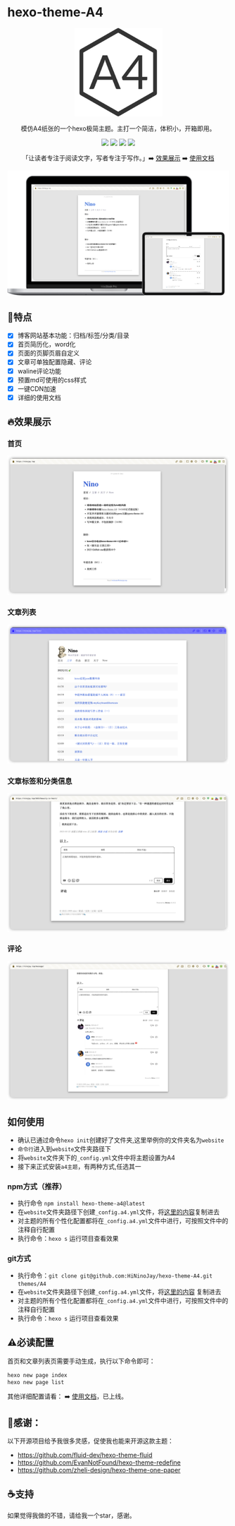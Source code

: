 # hexo-theme-A4


<div align="center" >
<a href="https://github.com/HiNinoJay/hexo-theme-A4">
<img width=200px height=200px src="/source/img/A4-favicon.png" alt="A4" />
</a>
</div>

<div align="center">

模仿A4纸张的一个hexo极简主题。主打一个简洁，体积小，开箱即用。



[![](https://img.shields.io/npm/v/hexo-theme-a4?label=VERSION&logo=npm&style=for-the-badge)]()
[![](https://img.shields.io/npm/v/hexo?color=blue&label=hexo&logo=hexo&style=for-the-badge)](https://hexo.io/zh-cn/index.html)
[![](https://img.shields.io/node/v/hexo?style=for-the-badge)](https://nodejs.org/en)
[![](https://img.shields.io/npm/dw/hexo-theme-a4?logo=npm&style=for-the-badge)](https://www.npmjs.com/package/hexo-theme-a4)

「让读者专注于阅读文字，写者专注于写作。」➡️ [效果展示](https://ninojay.top) ➡️ [使用文档](https://doc.ninojay.top)

</div>


[![](/source/img/market.png)](https://github.com/HiNinoJay/hexo-theme-A4)

## 🏹️特点

- [x] 博客网站基本功能：归档/标签/分类/目录
- [x] 首页简历化，word化
- [x] 页面的页脚页眉自定义
- [x] 文章可单独配置隐藏、评论
- [x] waline评论功能
- [x] 预置md可使用的css样式
- [x] 一键CDN加速
- [x] 详细的使用文档

## 🔥效果展示
### 首页

![](/source/img/index.png)

### 文章列表

![](/source/img/archive.png)

### 文章标签和分类信息

![](/source/img/tags&&categories.png)

### 评论

![](/source/img/comment.png)

## 如何使用

- 确认已通过命令`hexo init`创建好了文件夹,这里举例你的文件夹名为`website`
- `命令行`进入到`website`文件夹路径下
- 将`website`文件夹下的`_config.yml`文件中将主题设置为A4
- 接下来正式安装`a4主题`，有两种方式,任选其一

### npm方式（推荐）
- 执行命令 `npm install hexo-theme-a4@latest`
- 在`website`文件夹路径下创建`_config.a4.yml`文件，将[这里的内容](https://github.com/HiNinoJay/hexo-theme-A4/blob/main/_config.yml)复制进去
- 对主题的所有个性化配置都将在`_config.a4.yml`文件中进行，可按照文件中的注释自行配置
- 执行命令：`hexo s` 运行项目查看效果

### git方式
- 执行命令：`git clone git@github.com:HiNinoJay/hexo-theme-A4.git themes/A4`
- 在`website`文件夹路径下创建`_config.a4.yml`文件，将[这里的内容](https://github.com/HiNinoJay/hexo-theme-A4/blob/main/_config.yml) 复制进去
- 对主题的所有个性化配置都将在`_config.a4.yml`文件中进行，可按照文件中的注释自行配置
- 执行命令：`hexo s` 运行项目查看效果

## ⚠️必读配置
首页和文章列表页需要手动生成，执行以下命令即可：
```shell
hexo new page index
hexo new page list
```
其他详细配置请看：
➡️ [使用文档](https://doc.ninojay.top)，已上线。


## 🍺感谢：
以下开源项目给予我很多灵感，促使我也能来开源这款主题：
- https://github.com/fluid-dev/hexo-theme-fluid
- https://github.com/EvanNotFound/hexo-theme-redefine
- https://github.com/zheli-design/hexo-theme-one-paper


## ☕️支持

如果觉得我做的不错，请给我一个star，感谢。

